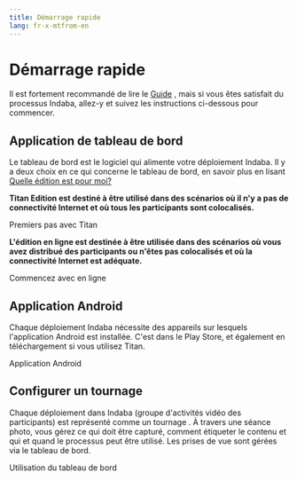 ```yaml
---
title: Démarrage rapide
lang: fr-x-mtfrom-en
---
```

# Démarrage rapide  

<Leader> 

 Il est fortement recommandé de lire le <a href="/fr/guide/">Guide</a> , mais si vous êtes satisfait du processus Indaba, allez-y et suivez les instructions ci-dessous pour commencer.  

</Leader> 

## Application de tableau de bord  

<Leader> 

 Le tableau de bord est le logiciel qui alimente votre déploiement Indaba. Il y a deux choix en ce qui concerne le tableau de bord, en savoir plus en lisant <a href="/fr/guide/editions">Quelle édition est pour moi?</a>  

</Leader> 

<el-row :gutter="12"> 
<el-col :xs="24" :sm="12"> 
<el-card class="herocard"> 


 <strong>Titan Edition est destiné à être utilisé dans des scénarios où il n&#39;y a pas de connectivité Internet et où tous les participants sont colocalisés.</strong>  

<LinkButton type="danger" url="/quickstart/titan/"> Premiers pas avec Titan </LinkButton> 

</el-card> 
</el-col> 

<el-col :xs="24" :sm="12"> 
<el-card class="herocard"> 

 <strong>L&#39;édition en ligne est destinée à être utilisée dans des scénarios où vous avez distribué des participants ou n&#39;êtes pas colocalisés et où la connectivité Internet est adéquate.</strong>  

<LinkButton type="danger" url="/quickstart/online/"> Commencez avec en ligne </LinkButton> 

</el-card> 
</el-col> 
</el-row> 

## Application Android  

<Leader> 

 Chaque déploiement Indaba nécessite des appareils sur lesquels l&#39;application Android est installée. C&#39;est dans le Play Store, et également en téléchargement si vous utilisez Titan.  

</Leader> 

<LinkButton type="danger" url="/quickstart/app"> Application Android </LinkButton> 

## Configurer un tournage  

<Leader> 

 Chaque déploiement dans Indaba (groupe d&#39;activités vidéo des participants) est représenté comme un <span class="code">tournage</span> . À travers une séance photo, vous gérez ce qui doit être capturé, comment étiqueter le contenu et qui et quand le processus peut être utilisé. Les prises de vue sont gérées via le tableau de bord.  

</Leader> 

<LinkButton type="danger" url="/quickstart/dashboard"> Utilisation du tableau de bord </LinkButton> 
